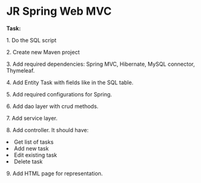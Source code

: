 <h1>JR Spring Web MVC</h1>
<b>Task:</b>
<p>1. Do the SQL script</p>
<p>2. Create new Maven project</p>
<p>3. Add required dependencies: Spring MVC, Hibernate, MySQL connector, Thymeleaf.</p>
<p>4. Add Entity Task with fields like in the SQL table.</p>
<p>5. Add required configurations for Spring.</p>
<p>6. Add dao layer with crud methods.</p>
<p>7. Add service layer.</p>
<p>8. Add controller. It should have:</p>
<li>Get list of tasks</li>
<li>Add new task</li>
<li>Edit existing task</li>
<li>Delete task</li>
<p>9. Add HTML page for representation.</p>